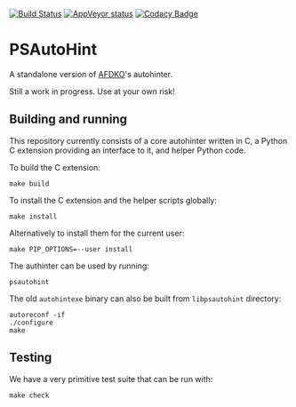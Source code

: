 [![Build Status](https://travis-ci.org/adobe-type-tools/psautohint.svg?branch=master)](https://travis-ci.org/adobe-type-tools/psautohint)
[![AppVeyor status](https://ci.appveyor.com/api/projects/status/frpwwnql34k70drl?svg=true)](https://ci.appveyor.com/project/adobe-type-tools/psautohint)
[![Codacy Badge](https://api.codacy.com/project/badge/Grade/171cdb2c833f484f8d2d85253123bd39)](https://www.codacy.com/app/adobe-type-tools/psautohint?utm_source=github.com&amp;utm_medium=referral&amp;utm_content=adobe-type-tools/psautohint&amp;utm_campaign=Badge_Grade)


# PSAutoHint

A standalone version of [AFDKO](https://github.com/adobe-type-tools/afdko)'s
autohinter.

Still a work in progress. Use at your own risk!

## Building and running

This repository currently consists of a core autohinter written in C, a Python C
extension providing an interface to it, and helper Python code.

To build the C extension:

    make build

To install the C extension and the helper scripts globally:

    make install

Alternatively to install them for the current user:

    make PIP_OPTIONS=--user install

The authinter can be used by running:

    psautohint

The old `autohintexe` binary can also be built from `libpsautohint` directory:

    autoreconf -if
    ./configure
    make

## Testing

We have a very primitive test suite that can be run with:

    make check

